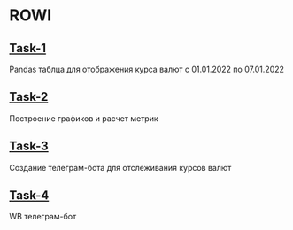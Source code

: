 # ROWI
## [Task-1](https://github.com/KilArtur/ROWI/tree/Task-1)
Pandas таблца для отображения курса валют с 01.01.2022 по 07.01.2022
## [Task-2](https://github.com/KilArtur/ROWI/tree/Task-2)
Построение графиков и расчет метрик
## [Task-3](https://github.com/KilArtur/ROWI/tree/Task-3)
Создание телеграм-бота для отслеживания курсов валют
## [Task-4](https://github.com/KilArtur/ROWI/tree/Task-4)
WB телеграм-бот
